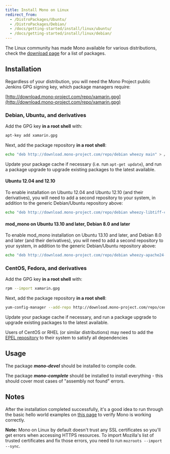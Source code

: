 ```yaml
---
title: Install Mono on Linux
redirect_from:
  - /DistroPackages/Ubuntu/
  - /DistroPackages/Debian/
  - /docs/getting-started/install/linux/ubuntu/
  - /docs/getting-started/install/linux/debian/
---
```


The Linux community has made Mono available for various distributions, check the [download page](/download) for a list of packages.

Installation
------------

Regardless of your distribution, you will need the Mono Project public Jenkins GPG signing key, which package managers require:

[http://download.mono-project.com/repo/xamarin.gpg](http://download.mono-project.com/repo/xamarin.gpg)

### Debian, Ubuntu, and derivatives

Add the GPG key **in a root shell** with:

``` bash
apt-key add xamarin.gpg
```

Next, add the package repository **in a root shell**:

``` bash
echo "deb http://download.mono-project.com/repo/debian wheezy main" > /etc/apt/sources.list.d/mono-xamarin.list
```

Update your package cache if necessary (i.e. run `apt-get update`), and run a package upgrade to upgrade existing packages to the latest available.

#### Ubuntu 12.04 and 12.10

To enable installation on Ubuntu 12.04 and Ubuntu 12.10 (and their derivatives), you will need to add a second repository to your system, in addition to the generic Debian/Ubuntu repository above:

``` bash
echo "deb http://download.mono-project.com/repo/debian wheezy-libtiff-compat main" >> /etc/apt/sources.list.d/mono-xamarin.list
```

#### mod_mono on Ubuntu 13.10 and later, Debian 8.0 and later

To enable mod_mono installation on Ubuntu 13.10 and later, and Debian 8.0 and later (and their derivatives), you will need to add a second repository to your system, in addition to the generic Debian/Ubuntu repository above:

``` bash
echo "deb http://download.mono-project.com/repo/debian wheezy-apache24-compat main" >> /etc/apt/sources.list.d/mono-xamarin.list
```

### CentOS, Fedora, and derivatives

Add the GPG key **in a root shell** with:

``` bash
rpm --import xamarin.gpg
```

Next, add the package repository **in a root shell**:

``` bash
yum-config-manager --add-repo http://download.mono-project.com/repo/centos/
```

Update your package cache if necessary, and run a package upgrade to upgrade existing packages to the latest available.

Users of CentOS or RHEL (or similar distributions) may need to add the [EPEL repository](https://fedoraproject.org/wiki/EPEL) to their system to satisfy all dependencies

Usage
-----

The package ***mono-devel*** should be installed to compile code.

The package ***mono-complete*** should be installed to install everything - this should cover most cases of "assembly not found" errors.

Notes
-----

After the installation completed successfully, it's a good idea to run through the basic hello world examples on [this page](/docs/getting-started/mono-basics/) to verify Mono is working correctly.

**Note:** Mono on Linux by default doesn't trust any SSL certificates so you'll get errors when accessing HTTPS resources. To import Mozilla's list of trusted certificates and fix those errors, you need to run `mozroots --import --sync`.

